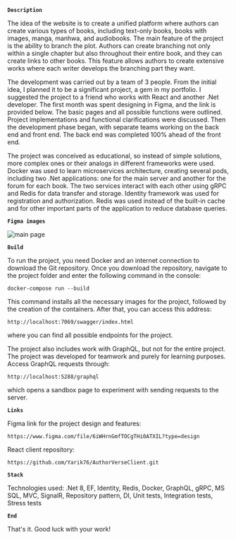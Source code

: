 **`Description`**

The idea of the website is to create a unified platform where authors can create various types of books, including text-only books, books with images, manga, manhwa, and audiobooks. The main feature of the project is the ability to branch the plot. Authors can create branching not only within a single chapter but also throughout their entire book, and they can create links to other books. This feature allows authors to create extensive works where each writer develops the branching part they want.

The development was carried out by a team of 3 people. From the initial idea, I planned it to be a significant project, a gem in my portfolio. I suggested the project to a friend who works with React and another .Net developer. The first month was spent designing in Figma, and the link is provided below. The basic pages and all possible functions were outlined. Project implementations and functional clarifications were discussed. Then the development phase began, with separate teams working on the back end and front end. The back end was completed 100% ahead of the front end.

The project was conceived as educational, so instead of simple solutions, more complex ones or their analogs in different frameworks were used. Docker was used to learn microservices architecture, creating several pods, including two .Net applications: one for the main server and another for the forum for each book. The two services interact with each other using gRPC and Redis for data transfer and storage. Identity framework was used for registration and authorization. Redis was used instead of the built-in cache and for other important parts of the application to reduce database queries.

**`Figma images`**

![main page](https://github.com/Odinson137/AuthorVerseServer/assets/87028237/0fa797bb-c7b7-43f3-bfd8-e0a5ae85b1dd)


**`Build`**

To run the project, you need Docker and an internet connection to download the Git repository. Once you download the repository, navigate to the project folder and enter the following command in the console:

```
docker-compose run --build
```

This command installs all the necessary images for the project, followed by the creation of the containers. After that, you can access this address:
```
http://localhost:7069/swagger/index.html
```
where you can find all possible endpoints for the project.

The project also includes work with GraphQL, but not for the entire project. The project was developed for teamwork and purely for learning purposes. Access GraphQL requests through:
```
http://localhost:5288/graphql
```
which opens a sandbox page to experiment with sending requests to the server.

**`Links`**

Figma link for the project design and features:
```
https://www.figma.com/file/6iWHrnGmfTOCgTHi0ATXIL?type=design
```
React client repository:
```
https://github.com/Yarik76/AuthorVerseClient.git
```

**`Stack`**

Technologies used:
.Net 8, EF, Identity, Redis, Docker, GraphQL, gRPC, MS SQL, MVC, SignalR, Repository pattern, DI, Unit tests, Integration tests, Stress tests

**`End`**

That's it. Good luck with your work!
